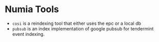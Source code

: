 # Numia Tools



- `cosi` is a reindexing tool that either uses the epc or a local db
- `pubsub` is an index implementation of google pubsub for tendermint event indexing. 
